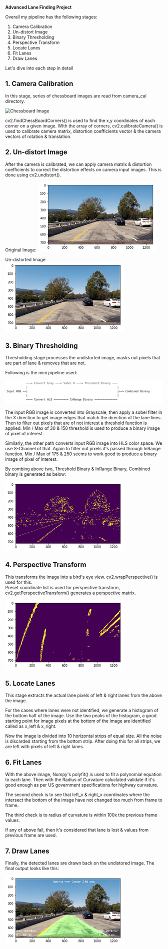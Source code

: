 **Advanced Lane Finding Project**

[//]: # (Image References)

[chessboard]: ./camera_cal/calibration4.jpg 
[0_original_image]: ./output_images/0_original_image.png 
[1_undistorted_image]: ./output_images/1_undistorted_image.png 
[2_thresholded_image]: ./output_images/2_thresholded_image.png 
[3_perspective_transformed_image]: ./output_images/3_perspective_transformed_image.png 
[4_final_image]: ./output_images/4_final_image.png 
[camera_process]: ./examples/camera_process.png
[video1]: ./project_video_processed.mp4 "Video"


Overall my pipeline has the following stages:
1. Camera Calibration
2. Un-distort Image
3. Binary Thresholding
4. Perspective Transform
5. Locate Lanes
6. Fit Lanes
7. Draw Lanes

Let's dive into each step in detail

## 1. Camera Calibration

In this stage, series of chessboard images are read from camera_cal directory. 

![Chessboard Image][chessboard]

cv2.findChessBoardCorners() is used to find the x,y coordinates of each corner on a given image.
WIth the array of corners, cv2.calibrateCamera() is used to calibrate camera matrix, distortion coefficients vector &
the camera vectors of rotation & translation.


## 2. Un-distort Image

After the camera is calibrated, we can apply camera matrix & distortion coefficients to correct the distortion effects 
on camera input images. This is done using cv2.undistort().

Original Image:
![Original Image][0_original_image]

Un-distorted Image
![Un-distorted Image][1_undistorted_image]


## 3. Binary Thresholding

Thresholding stage processes the undistorted image, masks out pixels that are part of lane & removes that are not.

Following is the mini pipeline used:

![Camera Process][camera_process]

The input RGB image is converted into Grayscale, then apply a sobel filter in the X direction to get image edges that match 
the direction of the lane lines. Then to filter out pixels that are of not interest a threshold function is applied.
Min / Max of 30 & 150 threshold is used to produce a binary image of pixel of interest.

Similarly, the other path converts input RGB image into HLS color space. We use S-Channel of that. Again to filter out pixels
it's passed through InRange function. Min / Max of 175 & 250 seems to work good to produce a binary image of pixel of interest.

By combing above two, Threshold Binary & InRange Binary, Combined binary is generated as below:

![Combined Image][2_thresholded_image]

## 4. Perspective Transform

This transforms the image into a bird's eye view. cv2.wrapPerspective() is used for this.   
Preset coordinate list is used for perspective transform, cv2.getPerspectiveTransform() generates a perspective
matrix.

![Perspective Transformed image][3_perspective_transformed_image]

## 5. Locate Lanes

This stage extracts the actual lane pixels of left & right lanes from the above the image. 

For the cases where lanes were not identified, we generate a histogram of the bottom half of the image.
Use the two peaks of the histogram, a good starting point for image pixels at the bottom of the image are
identified called as x_left & x_right.

Now the image is divided into 10 horizontal strips of equal size. All the noise is discarded starting from the bottom strip.
After doing this for all strips, we are left with pixels of left & right lanes.

## 6. Fit Lanes

With the above image, Numpy's polyfit() is used to fit a polynomial equation to each lane.
Then with the Radius of Curvature caluclated validate if it's good enough as per US government specifications for highway
curvature.

The second check is to see that left_x & right_x coordinates where the intersect the bottom of the image have not changed
too much from frame to frame.

The third check is to radius of curvature is within 100x the previous frame values.

If any of above fail, then it's considered that lane is lost & values from previous frame are used.

## 7. Draw Lanes

Finally, the detected lanes are drawn back on the undistored image. 
The final output looks like this:

![Final Image][4_final_image]

